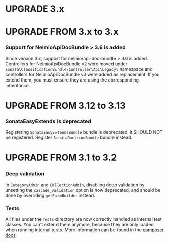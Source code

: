 UPGRADE 3.x
===========

UPGRADE FROM 3.x to 3.x
=======================

### Support for NelmioApiDocBundle > 3.6 is added

Since version 3.x, support for nelmio/api-doc-bundle > 3.6 is added. Controllers for NelmioApiDocBundle v2 were moved under `Sonata\ClassificationBundle\Controller\Api\Legacy\` namespace and controllers for NelmioApiDocBundle v3 were added as replacement. If you extend them, you must ensure they are using the corresponding inheritance.

UPGRADE FROM 3.12 to 3.13
=========================

### SonataEasyExtends is deprecated

Registering `SonataEasyExtendsBundle` bundle is deprecated, it SHOULD NOT be registered.
Register `SonataDoctrineBundle` bundle instead.

UPGRADE FROM 3.1 to 3.2
=======================

### Deep validation

In `CategoryAdmin` and `CollectionAdmin`,
disabling deep validation by unsetting the `cascade_validation` option is now deprecated,
and should be done by overriding `getFormBuilder` instead.

### Tests

All files under the ``Tests`` directory are now correctly handled as internal test classes.
You can't extend them anymore, because they are only loaded when running internal tests.
More information can be found in the [composer docs](https://getcomposer.org/doc/04-schema.md#autoload-dev).
